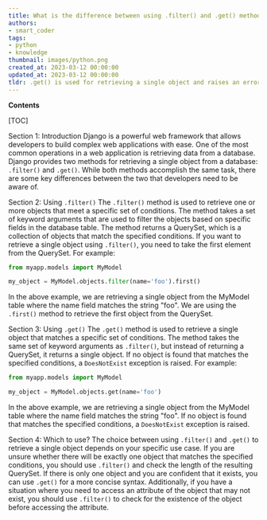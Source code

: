 ```yaml
---
title: What is the difference between using .filter() and .get() methods in django for retrieving a single object?
authors:
- smart_coder
tags:
- python
- knowledge
thumbnail: images/python.png
created_at: 2023-03-12 00:00:00
updated_at: 2023-03-12 00:00:00
tldr: .get() is used for retrieving a single object and raises an error if multiple objects are found, while .filter() returns a QuerySet, which can contain multiple objects.
---
```


**Contents**

[TOC]

Section 1: Introduction
Django is a powerful web framework that allows developers to build complex web applications with ease. One of the most common operations in a web application is retrieving data from a database. Django provides two methods for retrieving a single object from a database: `.filter()` and `.get()`. While both methods accomplish the same task, there are some key differences between the two that developers need to be aware of.

Section 2: Using `.filter()`
The `.filter()` method is used to retrieve one or more objects that meet a specific set of conditions. The method takes a set of keyword arguments that are used to filter the objects based on specific fields in the database table. The method returns a QuerySet, which is a collection of objects that match the specified conditions. If you want to retrieve a single object using `.filter()`, you need to take the first element from the QuerySet. For example:

```python
from myapp.models import MyModel

my_object = MyModel.objects.filter(name='foo').first()
```

In the above example, we are retrieving a single object from the MyModel table where the name field matches the string "foo". We are using the `.first()` method to retrieve the first object from the QuerySet.

Section 3: Using `.get()`
The `.get()` method is used to retrieve a single object that matches a specific set of conditions. The method takes the same set of keyword arguments as `.filter()`, but instead of returning a QuerySet, it returns a single object. If no object is found that matches the specified conditions, a `DoesNotExist` exception is raised. For example:

```python
from myapp.models import MyModel

my_object = MyModel.objects.get(name='foo')
```

In the above example, we are retrieving a single object from the MyModel table where the name field matches the string "foo". If no object is found that matches the specified conditions, a `DoesNotExist` exception is raised.

Section 4: Which to use?
The choice between using `.filter()` and `.get()` to retrieve a single object depends on your specific use case. If you are unsure whether there will be exactly one object that matches the specified conditions, you should use `.filter()` and check the length of the resulting QuerySet. If there is only one object and you are confident that it exists, you can use `.get()` for a more concise syntax. Additionally, if you have a situation where you need to access an attribute of the object that may not exist, you should use `.filter()` to check for the existence of the object before accessing the attribute.
